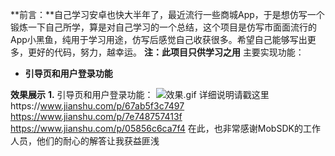 **前言：**自己学习安卓也快大半年了，最近流行一些商城App，于是想仿写一个锻炼一下自己所学，算是对自己学习的一个总结，这个项目是仿写市面面流行的App小黑鱼，纯用于学习用途，仿写后感觉自己收获很多。希望自己能够写出更多，更好的代码，努力，越幸运。
**注：此项目只供学习之用**
主要实现功能：
* **引导页和用户登录功能**



**效果展示**
**1.** 引导页和用户登录功能：
![效果.gif](https://upload-images.jianshu.io/upload_images/12812898-29a405acf639c595.gif?imageMogr2/auto-orient/strip)
详细说明请戳这里https://www.jianshu.com/p/67ab5f3c7497
              https://www.jianshu.com/p/7e748757413f
              https://www.jianshu.com/p/05856c6ca7f4
在此，也非常感谢MobSDK的工作人员，他们的耐心的解答让我获益匪浅
